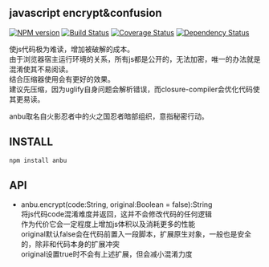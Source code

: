 ## javascript encrypt&confusion

[![NPM version](https://badge.fury.io/js/anbu.png)](https://npmjs.org/package/anbu)
[![Build Status](https://travis-ci.org/army8735/anbu.svg?branch=master)](https://travis-ci.org/army8735/anbu)
[![Coverage Status](https://coveralls.io/repos/army8735/anbu/badge.png)](https://coveralls.io/r/army8735/anbu)
[![Dependency Status](https://david-dm.org/army8735/anbu.png)](https://david-dm.org/army8735/anbu)

使js代码极为难读，增加被破解的成本。
<br/>由于浏览器宿主运行环境的关系，所有js都是公开的，无法加密，唯一的办法就是混淆使其不易阅读。
<br/>结合压缩器使用会有更好的效果。
<br/>建议先压缩，因为uglify自身问题会解析错误，而closure-compiler会优化代码使其更易读。

anbu取名自火影忍者中的火之国忍者暗部组织，意指秘密行动。

## INSTALL

```js
npm install anbu
```

## API

* anbu.encrypt(code:String, original:Boolean = false):String
<br/>将js代码code混淆难度并返回，这并不会修改代码的任何逻辑
<br/>作为代价它会一定程度上增加js体积以及消耗更多的性能
<br/>original默认false会在代码前置入一段脚本，扩展原生对象，一般也是安全的，除非和代码本身的扩展冲突
<br/>original设置true时不会有上述扩展，但会减小混淆力度